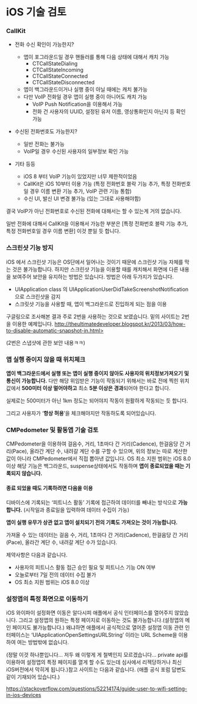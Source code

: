 # iOS 기술 검토

### CallKit

- 전화 수신 확인이 가능한지?
  - 앱이 포그라운드일 경우 핸들러를 통해 다음 상태에 대해서 캐치 가능
    - CTCallStateDialing
    - CTCallStateIncoming
    - CTCallStateConnected
    - CTCallStateDisconnected
  - 앱이 백그라운드이거나 실행 중이 아닐 때에는 캐치 불가능
  - 다만 VoIP 전화일 경우 앱이 실행 중이 아니어도 캐치 가능
    - VoIP Push Notification을 이용해서 가능
    - 전화 건 사용자의 UUID, 설정된 유저 이름, 영상통화인지 아닌지 등 확인 가능

 

- 수신된 전화번호도 가능한지?
  - 일반 전화는 불가능
  - VoIP일 경우 수신된 사용자의 일부정보 확인 가능

 

- 기타 등등
  - iOS 8 부터 VoIP 기능이 있었지만 너무 제한적이었음
  - CallKit은 iOS 10부터 이용 가능 (특정 전화번호 블락 기능 추가, 특정 전화번호일 경우 이름 변환 기능 추가, VoIP 관련 기능 통합)
  - 수신 UI, 발신 UI 변경 불가능 (있는 그대로 사용해야함)

 

결국 VoIP가 아닌 전화번호로 수신된 전화에 대해서는 할 수 있는게 거의 없습니다.

일반 전화에 대해서 CallKit을 이용해서 가능한 부분은 [특정 전화번호 블락 기능 추가, 특정 전화번호일 경우 이름 변환] 이것 뿐일 듯 합니다.





### 스크린샷 기능 방지

iOS 에서 스크린샷 기능은 OS단에서 일어나는 것이기 때문에 스크린샷 기능 자체를 막는 것은 불가능합니다.
하지만 스크린샷 기능을 이용할 때를 캐치해서 화면에 다른 내용을 보여주어 보안을 유지하는 방법은 있습니다.
방법은 아래 두가지가 있습니다.

- UIApplication class 의 UIApplicationUserDidTakeScreenshotNotification으로 스크린샷을 감지
- 스크릿샷 기능을 사용할 때, 앱이 백그라운드로 진입하게 되는 점을 이용

구글링으로 조사해본 결과 주로 2번을 사용하는 것으로 보였습니다.
밑의 사이트는 2번을 이용한 예제입니다.
http://theultimatedeveloper.blogspot.kr/2013/03/how-to-disable-automatic-snapshot-in.html>

(2번은 스냅샷에 관한 보안 내용ㅋㅋ)





### 앱 실행 중이지 않을 때 위치체크

**앱이 백그라운드에서 실행 또는 앱이 실행 중이지 않아도 사용자의 위치정보가져오기 및 통신이 가능합니다.**
다만 해당 위임받은 기능이 작동되기 위해서는 바로 전에 찍힌 위치 값에서 **500미터 이상 멀어야하고** 최소 **5분 이상은 경과**되어야 한다고 합니다.

실제로는 500미터가 아닌 1km 정도는 되어야지 작동이 원활하게 작동되는 듯 합니다.

 그리고 사용자가 ‘**항상 허용**’을 체크해야지만 작동하도록 되어있습니다.



### CMPedometer 및 활동앱 기술 검토

CMPedometer을 이용하여 걸음수, 거리, 1초마다 간 거리(Cadence), 한걸음당 간 거리(Pace), 올라간 계단 수, 내려갈 계단 수를 구할 수 있으며,
위의 정보는 따로 계산한 값이 아니라 CMPedometer에서 직접 뽑아낸 값입니다.
OS 최소 지원 범위는 iOS 8.0 이상
해당 기능은 백그라운드, suspense상태에서도 작동하며 **앱이 종료되었을 때는 기록되지 않습니다.**



#### 종료 되었을 때도 기록하려면 다음을 이용

디바이스에 기록되는 ‘피트니스 활동’ 기록에 접근하여 데이터를 빼내는 방식으로 **가능합니다.** (시작일과 종료일을 입력하여 데이터 수집이 가능)

**앱이 실행 유무가 상관 없고 앱이 설치되기 전의 기록도 가져오는 것이 가능합니다.**

가져올 수 있는 데이터는 걸음 수, 거리, 1초마다 간 거리(Cadence), 한걸음당 간 거리(Pace), 올라간 계단 수, 내려갈 계단 수가 있습니다.

제약사항은 다음과 같습니다.

- 사용자의 피트니스 활동 접근 승인 필요 및 피트니스 기능 ON 여부
- 오늘로부터 7일 전의 데이터 수집 불가
- OS 최소 지원 범위는 iOS 8.0 이상



### 설정앱의 특정 화면으로 이동하기

iOS 와이파이 설정화면 이동은 알다시피 애플에서 공식 인터페이스를 열어주지 않았습니다.
그리고 설정앱의 원하는 특정 페이지로 이동하는 것도 불가능합니다.(설정앱의 메인 페이지도 불가능합니다.)
왜냐하면 애플에서 공식적으로 열어준 설정앱 이동 관련 인터페이스는 ‘UIApplicationOpenSettingsURLString’ 이라는 URL Scheme을 이용하여 여는 방법밖에 없습니다. 

(정말 이것 하나뿐입니다… 저두 왜 이렇게 게 철벽인지 모르겠습니다… private api를 이용하여 설정앱의 특정 페이지를 열게 할 수도 있는데 심사에서 리젝당하거나 최신 iOS버전에서 막히게 됩니다.)참고 사이트는 다음과 같습니다. (애플 공식 포럼 답변도 같이 기재되어 있습니다.)

<https://stackoverflow.com/questions/52214174/guide-user-to-wifi-setting-in-ios-devices>